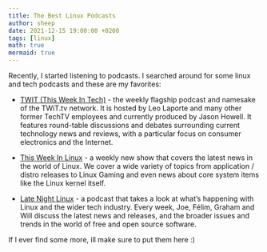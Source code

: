 ```yaml
---
title: The Best Linux Podcasts
author: sheep
date: 2021-12-15 19:00:00 +0200
tags: [linux]
math: true
mermaid: true
---
```


Recently, I started listening to podcasts. I searched around for some linux and tech podcasts and these are my favorites:

- [TWIT (This Week In Tech)](https://twit.tv/) - the weekly flagship podcast and namesake of the TWiT.tv network. It is hosted by Leo Laporte and many other former TechTV employees and currently produced by Jason Howell. It features round-table discussions and debates surrounding current technology news and reviews, with a particular focus on consumer electronics and the Internet.

- [This Week In Linux](https://tuxdigital.com/thisweekinlinux/) - a weekly new show that covers the latest news in the world of Linux. We cover a wide variety of topics from application / distro releases to Linux Gaming and even news about core system items like the Linux kernel itself.

- [Late Night Linux](https://latenightlinux.com/) - a podcast that takes a look at what’s happening with Linux and the wider tech industry. Every week, Joe, Félim, Graham and Will discuss the latest news and releases, and the broader issues and trends in the world of free and open source software.

If I ever find some more, ill make sure to put them here :)
